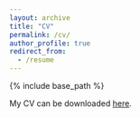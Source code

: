 ```yaml
---
layout: archive
title: "CV"
permalink: /cv/
author_profile: true
redirect_from:
  - /resume
---
```


{% include base_path %}

My CV can be downloaded [here](https://github.com/nhanph/nhanph.github.io/blob/master/files/NhanPham_CV_Oct2019.pdf).
